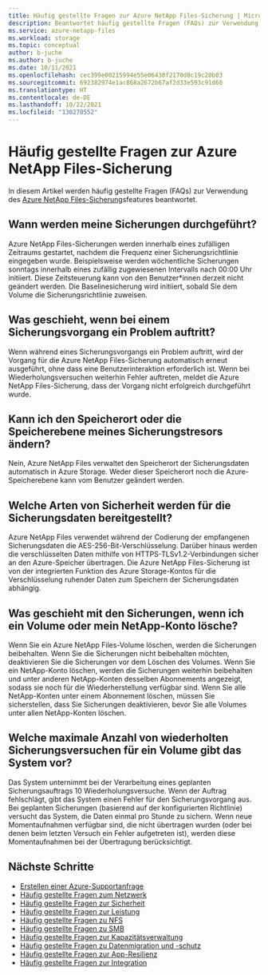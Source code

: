 ```yaml
---
title: Häufig gestellte Fragen zur Azure NetApp Files-Sicherung | Microsoft-Dokumentation
description: Beantwortet häufig gestellte Fragen (FAQs) zur Verwendung des Azure NetApp Files-Sicherungsfeatures.
ms.service: azure-netapp-files
ms.workload: storage
ms.topic: conceptual
author: b-juche
ms.author: b-juche
ms.date: 10/11/2021
ms.openlocfilehash: cec399e00215994e55e06430f2170d8c19c20b03
ms.sourcegitcommit: 692382974e1ac868a2672b67af2d33e593c91d60
ms.translationtype: HT
ms.contentlocale: de-DE
ms.lasthandoff: 10/22/2021
ms.locfileid: "130270552"
---
```

# <a name="azure-netapp-files-backup-faqs"></a>Häufig gestellte Fragen zur Azure NetApp Files-Sicherung

In diesem Artikel werden häufig gestellte Fragen (FAQs) zur Verwendung des [Azure NetApp Files-Sicherung](backup-introduction.md)sfeatures beantwortet. 

## <a name="when-do-my-backups-occur"></a>Wann werden meine Sicherungen durchgeführt?   

Azure NetApp Files-Sicherungen werden innerhalb eines zufälligen Zeitraums gestartet, nachdem die Frequenz einer Sicherungsrichtlinie eingegeben wurde. Beispielsweise werden wöchentliche Sicherungen sonntags innerhalb eines zufällig zugewiesenen Intervalls nach 00:00 Uhr initiiert. Diese Zeitsteuerung kann von den Benutzer*innen derzeit nicht geändert werden. Die Baselinesicherung wird initiiert, sobald Sie dem Volume die Sicherungsrichtlinie zuweisen.

## <a name="what-happens-if-a-backup-operation-encounters-a-problem"></a>Was geschieht, wenn bei einem Sicherungsvorgang ein Problem auftritt?

Wenn während eines Sicherungsvorgangs ein Problem auftritt, wird der Vorgang für die Azure NetApp Files-Sicherung automatisch erneut ausgeführt, ohne dass eine Benutzerinteraktion erforderlich ist. Wenn bei Wiederholungsversuchen weiterhin Fehler auftreten, meldet die Azure NetApp Files-Sicherung, dass der Vorgang nicht erfolgreich durchgeführt wurde.

## <a name="can-i-change-the-location-or-storage-tier-of-my-backup-vault"></a>Kann ich den Speicherort oder die Speicherebene meines Sicherungstresors ändern?

Nein, Azure NetApp Files verwaltet den Speicherort der Sicherungsdaten automatisch in Azure Storage. Weder dieser Speicherort noch die Azure-Speicherebene kann vom Benutzer geändert werden.

## <a name="what-types-of-security-are-provided-for-the-backup-data"></a>Welche Arten von Sicherheit werden für die Sicherungsdaten bereitgestellt?

Azure NetApp Files verwendet während der Codierung der empfangenen Sicherungsdaten die AES-256-Bit-Verschlüsselung. Darüber hinaus werden die verschlüsselten Daten mithilfe von HTTPS-TLSv1.2-Verbindungen sicher an den Azure-Speicher übertragen. Die Azure NetApp Files-Sicherung ist von der integrierten Funktion des Azure Storage-Kontos für die Verschlüsselung ruhender Daten zum Speichern der Sicherungsdaten abhängig.

## <a name="what-happens-to-the-backups-when-i-delete-a-volume-or-my-netapp-account"></a>Was geschieht mit den Sicherungen, wenn ich ein Volume oder mein NetApp-Konto lösche? 

 Wenn Sie ein Azure NetApp Files-Volume löschen, werden die Sicherungen beibehalten. Wenn Sie die Sicherungen nicht beibehalten möchten, deaktivieren Sie die Sicherungen vor dem Löschen des Volumes. Wenn Sie ein NetApp-Konto löschen, werden die Sicherungen weiterhin beibehalten und unter anderen NetApp-Konten desselben Abonnements angezeigt, sodass sie noch für die Wiederherstellung verfügbar sind. Wenn Sie alle NetApp-Konten unter einem Abonnement löschen, müssen Sie sicherstellen, dass Sie Sicherungen deaktivieren, bevor Sie alle Volumes unter allen NetApp-Konten löschen.

## <a name="whats-the-systems-maximum-backup-retries-for-a-volume"></a>Welche maximale Anzahl von wiederholten Sicherungsversuchen für ein Volume gibt das System vor?  

Das System unternimmt bei der Verarbeitung eines geplanten Sicherungsauftrags 10 Wiederholungsversuche. Wenn der Auftrag fehlschlägt, gibt das System einen Fehler für den Sicherungsvorgang aus. Bei geplanten Sicherungen (basierend auf der konfigurierten Richtlinie) versucht das System, die Daten einmal pro Stunde zu sichern. Wenn neue Momentaufnahmen verfügbar sind, die nicht übertragen wurden (oder bei denen beim letzten Versuch ein Fehler aufgetreten ist), werden diese Momentaufnahmen bei der Übertragung berücksichtigt. 

## <a name="next-steps"></a>Nächste Schritte  

- [Erstellen einer Azure-Supportanfrage](../azure-portal/supportability/how-to-create-azure-support-request.md)
- [Häufig gestellte Fragen zum Netzwerk](faq-networking.md)
- [Häufig gestellte Fragen zur Sicherheit](faq-security.md)
- [Häufig gestellte Fragen zur Leistung](faq-performance.md)
- [Häufig gestellte Fragen zu NFS](faq-nfs.md)
- [Häufig gestellte Fragen zu SMB](faq-smb.md)
- [Häufig gestellte Fragen zur Kapazitätsverwaltung](faq-capacity-management.md)
- [Häufig gestellte Fragen zu Datenmigration und -schutz](faq-data-migration-protection.md)
- [Häufig gestellte Fragen zur App-Resilienz](faq-application-resilience.md)
- [Häufig gestellte Fragen zur Integration](faq-integration.md)
